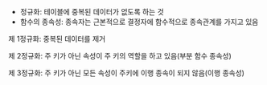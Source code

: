 - 정규화: 테이블에 중복된 데이터가 없도록 하는 것
- 함수의 종속성: 종속자는 근본적으로 결정자에 함수적으로 종속관계를 가지고 있음

제 1정규화: 중복된 데이터를 제거

제 2정규화: 주 키가 아닌 속성이 주 키의 역할을 하고 있음(부분 함수 종속성)

제 3정규화: 주 키가 아닌 모든 속성이 주키에 이행 종속이 되지 않음(이행 종속성)
